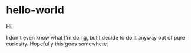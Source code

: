 # hello-world

Hi!

I don't even know what I'm doing, but I decide to do it anyway out of pure curiosity.
Hopefully this goes somewhere.
